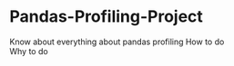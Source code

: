 # Pandas-Profiling-Project
Know about everything about pandas profiling
How to do                                                                             
Why to do
